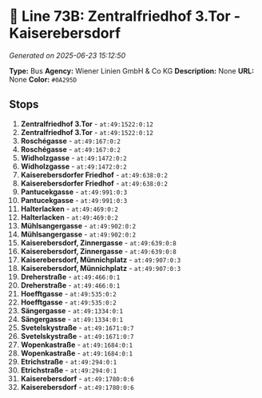 # 🚌 Line 73B: Zentralfriedhof 3.Tor - Kaiserebersdorf

*Generated on 2025-06-23 15:12:50*

**Type:** Bus
**Agency:** Wiener Linien GmbH & Co KG
**Description:** None
**URL:** None
**Color:** `#0A295D`

## Stops

1. **Zentralfriedhof 3.Tor** - `at:49:1522:0:12`
2. **Zentralfriedhof 3.Tor** - `at:49:1522:0:12`
3. **Roschégasse** - `at:49:167:0:2`
4. **Roschégasse** - `at:49:167:0:2`
5. **Widholzgasse** - `at:49:1472:0:2`
6. **Widholzgasse** - `at:49:1472:0:2`
7. **Kaiserebersdorfer Friedhof** - `at:49:638:0:2`
8. **Kaiserebersdorfer Friedhof** - `at:49:638:0:2`
9. **Pantucekgasse** - `at:49:991:0:3`
10. **Pantucekgasse** - `at:49:991:0:3`
11. **Halterlacken** - `at:49:469:0:2`
12. **Halterlacken** - `at:49:469:0:2`
13. **Mühlsangergasse** - `at:49:902:0:2`
14. **Mühlsangergasse** - `at:49:902:0:2`
15. **Kaiserebersdorf, Zinnergasse** - `at:49:639:0:8`
16. **Kaiserebersdorf, Zinnergasse** - `at:49:639:0:8`
17. **Kaiserebersdorf, Münnichplatz** - `at:49:907:0:3`
18. **Kaiserebersdorf, Münnichplatz** - `at:49:907:0:3`
19. **Dreherstraße** - `at:49:466:0:1`
20. **Dreherstraße** - `at:49:466:0:1`
21. **Hoefftgasse** - `at:49:535:0:2`
22. **Hoefftgasse** - `at:49:535:0:2`
23. **Sängergasse** - `at:49:1334:0:1`
24. **Sängergasse** - `at:49:1334:0:1`
25. **Svetelskystraße** - `at:49:1671:0:7`
26. **Svetelskystraße** - `at:49:1671:0:7`
27. **Wopenkastraße** - `at:49:1684:0:1`
28. **Wopenkastraße** - `at:49:1684:0:1`
29. **Etrichstraße** - `at:49:294:0:1`
30. **Etrichstraße** - `at:49:294:0:1`
31. **Kaiserebersdorf** - `at:49:1780:0:6`
32. **Kaiserebersdorf** - `at:49:1780:0:6`